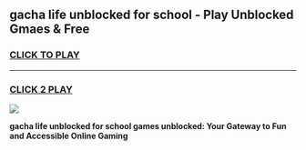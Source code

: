 
## gacha life unblocked for school - Play Unblocked Gmaes & Free
<h3>
<a href="https://news.freeplayer.one?title=gacha_life_unblocked_for_school&ref=23F">CLICK TO PLAY</a></h3>
<hr>

<h3>
<a href="https://news.freeplayer.one?title=gacha_life_unblocked_for_school&ref=23F">CLICK 2 PLAY</a>
  
</h3>

<a href="https://news.freeplayer.one?title=gacha_life_unblocked_for_school&ref=23F/"><img src="https://clearcache.store/games.png"></a>


**gacha life unblocked for school games unblocked: Your Gateway to Fun and Accessible Online Gaming**
